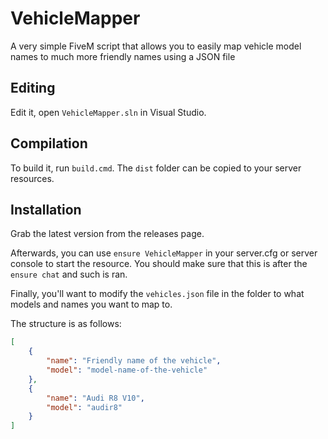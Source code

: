 # VehicleMapper
A very simple FiveM script that allows you to easily map vehicle model names to much more friendly names using a JSON file

## Editing

Edit it, open `VehicleMapper.sln` in Visual Studio.

## Compilation

To build it, run `build.cmd`. The `dist` folder can be copied to your server resources.

## Installation

Grab the latest version from the releases page.

Afterwards, you can use `ensure VehicleMapper` in your server.cfg or server console to start the resource. You should make sure that this is after the `ensure chat` and such is ran.

Finally, you'll want to modify the `vehicles.json` file in the folder to what models and names you want to map to.

The structure is as follows:

```json
[
    {
        "name": "Friendly name of the vehicle",
        "model": "model-name-of-the-vehicle"
    },
    {
        "name": "Audi R8 V10",
        "model": "audir8"
    }
]
```
